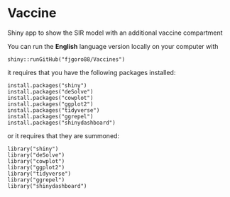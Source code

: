 # Vaccine

Shiny app to show the SIR model with an additional vaccine compartment

You can run the **English** language version locally on your computer with 

```{r}
shiny::runGitHub("fjgoro88/Vaccines")
```

it requires that you have the following packages installed:

```{r}
install.packages("shiny")
install.packages("deSolve")
install.packages("cowplot")
install.packages("ggplot2")
install.packages("tidyverse")
install.packages("ggrepel")
install.packages("shinydashboard")
```
or it requires that they are summoned:
```{r}
library("shiny")
library("deSolve")
library("cowplot")
library("ggplot2")
library("tidyverse")
library("ggrepel")
library("shinydashboard")
```
